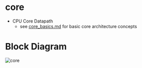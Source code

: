 # core
- CPU Core Datapath
    - see [core_basics.md](../basics/core_basics.md) for basic core architecture concepts


# Block Diagram
![core](core.png)